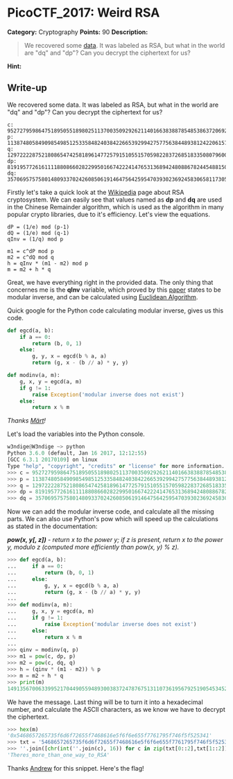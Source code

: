 # PicoCTF_2017: Weird RSA

**Category:** Cryptography
**Points:** 90
**Description:**

>We recovered some [data](RSA.txt). It was labeled as RSA, but what in the world are "dq" and "dp"? Can you decrypt the ciphertext for us?

**Hint:**

>

## Write-up

We recovered some data. It was labeled as RSA, but what in the world are "dq" and "dp"? Can you decrypt the ciphertext for us?

```text
c: 95272795986475189505518980251137003509292621140166383887854853863720692420204142448424074834657149326853553097626486371206617513769930277580823116437975487148956107509247564965652417450550680181691869432067892028368985007229633943149091684419834136214793476910417359537696632874045272326665036717324623992885
p: 11387480584909854985125335848240384226653929942757756384489381242206157197986555243995335158328781970310603060671486688856263776452654268043936036556215243
q: 12972222875218086547425818961477257915105515705982283726851833508079600460542479267972050216838604649742870515200462359007315431848784163790312424462439629
dp: 8191957726161111880866028229950166742224147653136894248088678244548815086744810656765529876284622829884409590596114090872889522887052772791407131880103961
dq: 3570695757580148093370242608506191464756425954703930236924583065811730548932270595568088372441809535917032142349986828862994856575730078580414026791444659
```

Firstly let's take a quick look at the  [Wikipedia](https://en.wikipedia.org/wiki/RSA_(cryptosystem))  page about RSA cryptosystem. We can easily see that values named as  **dp**  and  **dq**  are used in the Chinese Remainder algorithm, which is used as the algorithm in many popular crypto libraries, due to it's efficiency. Let's view the equations.

```text
dP = (1/e) mod (p-1)
dQ = (1/e) mod (q-1)
qInv = (1/q) mod p

m1 = c^dP mod p
m2 = c^dQ mod q
h = qInv * (m1 - m2) mod p
m = m2 + h * q
```

Great, we have everything right in the provided data. The only thing that concernes me is the  **qInv**  variable, which proved by this  [paper](http://www.di-mgt.com.au/crt_rsa.html)  states to be modular inverse, and can be calculated using  [Euclidean Algorithm](http://www.di-mgt.com.au/euclidean.html).

Quick google for the Python code calculating modular inverse, gives us this code.

```python
def egcd(a, b):
    if a == 0:
        return (b, 0, 1)
    else:
        g, y, x = egcd(b % a, a)
        return (g, x - (b // a) * y, y)

def modinv(a, m):
    g, x, y = egcd(a, m)
    if g != 1:
        raise Exception('modular inverse does not exist')
    else:
        return x % m
```

_Thanks  [Märt](http://stackoverflow.com/questions/4798654/modular-multiplicative-inverse-function-in-python)!_

Let's load the variables into the Python console.

```python
w3ndige@W3ndige ~> python
Python 3.6.0 (default, Jan 16 2017, 12:12:55)
[GCC 6.3.1 20170109] on linux
Type "help", "copyright", "credits" or "license" for more information.
>>> c = 95272795986475189505518980251137003509292621140166383887854853863720692420204142448424074834657149326853553097626486371206617513769930277580823116437975487148956107509247564965652417450550680181691869432067892028368985007229633943149091684419834136214793476910417359537696632874045272326665036717324623992885
>>> p = 11387480584909854985125335848240384226653929942757756384489381242206157197986555243995335158328781970310603060671486688856263776452654268043936036556215243
>>> q = 12972222875218086547425818961477257915105515705982283726851833508079600460542479267972050216838604649742870515200462359007315431848784163790312424462439629
>>> dp = 8191957726161111880866028229950166742224147653136894248088678244548815086744810656765529876284622829884409590596114090872889522887052772791407131880103961
>>> dq = 3570695757580148093370242608506191464756425954703930236924583065811730548932270595568088372441809535917032142349986828862994856575730078580414026791444659
```

Now we can add the modular inverse code, and calculate all the missing parts. We can also use Python's pow which will speed up the calculations as stated in the documentation:

_**pow(x, y[, z])**  - return x to the power y; if z is present, return x to the power y, modulo z (computed more efficiently than pow(x, y) % z)._

```python
>>> def egcd(a, b):
...     if a == 0:
...         return (b, 0, 1)
...     else:
...         g, y, x = egcd(b % a, a)
...         return (g, x - (b // a) * y, y)
...
>>> def modinv(a, m):
...     g, x, y = egcd(a, m)
...     if g != 1:
...         raise Exception('modular inverse does not exist')
...     else:
...         return x % m
...
>>> qinv = modinv(q, p)
>>> m1 = pow(c, dp, p)
>>> m2 = pow(c, dq, q)
>>> h = (qinv * (m1 - m2)) % p
>>> m = m2 + h * q
>>> print(m)
149135670063399521704490559489300383724787675131107361956792519054534529857
```

We have the message. Last thing will be to turn it into a hexadecimal number, and calculate the ASCII characters, as we know we have to decrypt the ciphertext.

```python
>>> hex(m)
'0x5468657265735f6d6f72655f7468616e5f6f6e655f7761795f746f5f525341'
>>> txt = '5468657265735f6d6f72655f7468616e5f6f6e655f7761795f746f5f525341'
>>> ''.join([chr(int(''.join(c), 16)) for c in zip(txt[0::2],txt[1::2])])
'Theres_more_than_one_way_to_RSA'
```

Thanks  [Andrew](http://stackoverflow.com/questions/9641440/convert-from-ascii-string-encoded-in-hex-to-plain-ascii)  for this snippet. Here's the flag!
<!--stackedit_data:
eyJoaXN0b3J5IjpbMTg2NjAzNjc2OF19
-->